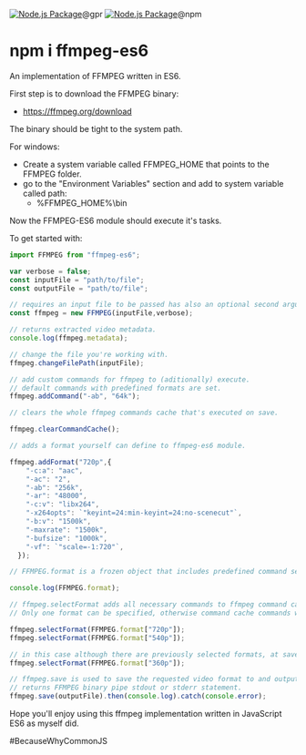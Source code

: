 [![Node.js Package](https://github.com/PatrykSitko/ffmpeg-es6/actions/workflows/npm-publish-github-packages.yml/badge.svg)](https://github.com/PatrykSitko/ffmpeg-es6/actions/workflows/npm-publish-github-packages.yml)@gpr
[![Node.js Package](https://github.com/PatrykSitko/ffmpeg-es6/actions/workflows/npm-publish.yml/badge.svg)](https://github.com/PatrykSitko/ffmpeg-es6/actions/workflows/npm-publish.yml)@npm
# npm i ffmpeg-es6

An implementation of FFMPEG written in ES6.

First step is to download the FFMPEG binary:

- https://ffmpeg.org/download

The binary should be tight to the system path.

For windows:

- Create a system variable called FFMPEG_HOME that points to the FFMPEG folder.
- go to the "Environment Variables" section and add to system variable called path:
  - %FFMPEG_HOME%\bin

Now the FFMPEG-ES6 module should execute it's tasks.

To get started with:

```JavaScript
import FFMPEG from "ffmpeg-es6";

var verbose = false;
const inputFile = "path/to/file";
const outputFile = "path/to/file";

// requires an input file to be passed has also an optional second argument to specify is execution should be verbose.
const ffmpeg = new FFMPEG(inputFile,verbose);

// returns extracted video metadata.
console.log(ffmpeg.metadata);

// change the file you're working with.
ffmpeg.changeFilePath(inputFile);

// add custom commands for ffmpeg to (aditionally) execute.
// default commands with predefined formats are set.
ffmpeg.addCommand("-ab", "64k");

// clears the whole ffmpeg commands cache that's executed on save.

ffmpeg.clearCommandCache();

// adds a format yourself can define to ffmpeg-es6 module.

ffmpeg.addFormat("720p",{
    "-c:a": "aac",
    "-ac": "2",
    "-ab": "256k",
    "-ar": "48000",
    "-c:v": "libx264",
    "-x264opts": `"keyint=24:min-keyint=24:no-scenecut"`,
    "-b:v": "1500k",
    "-maxrate": "1500k",
    "-bufsize": "1000k",
    "-vf": `"scale=-1:720"`,
  });

// FFMPEG.format is a frozen object that includes predefined command sets that produce a specific video format.

console.log(FFMPEG.format);

// ffmpeg.selectFormat adds all necessary commands to ffmpeg command cache in order to execute the production for the specified video format.
// Only one format can be specified, otherwise command cache commands will get overwritten with newly choosen format properties.

ffmpeg.selectFormat(FFMPEG.format["720p"]);
ffmpeg.selectFormat(FFMPEG.format["540p"]);

// in this case although there are previously selected formats, at save, format "360p" will be returned.
ffmpeg.selectFormat(FFMPEG.format["360p"]);

// ffmpeg.save is used to save the requested video format to and output file and is async.
// returns FFMPEG binary pipe stdout or stderr statement.
ffmpeg.save(outputFile).then(console.log).catch(console.error);
```

Hope you'll enjoy using this ffmpeg implementation written in JavaScript ES6 as myself did.

#BecauseWhyCommonJS
